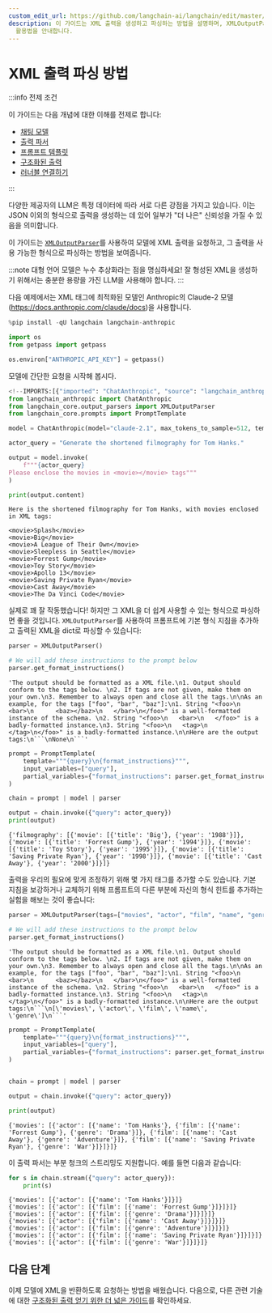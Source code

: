 ```yaml
---
custom_edit_url: https://github.com/langchain-ai/langchain/edit/master/docs/docs/how_to/output_parser_xml.ipynb
description: 이 가이드는 XML 출력을 생성하고 파싱하는 방법을 설명하며, XMLOutputParser를 사용하여 LLM의 XML 출력
  활용법을 안내합니다.
---
```


# XML 출력 파싱 방법

:::info 전제 조건

이 가이드는 다음 개념에 대한 이해를 전제로 합니다:
- [채팅 모델](/docs/concepts/#chat-models)
- [출력 파서](/docs/concepts/#output-parsers)
- [프롬프트 템플릿](/docs/concepts/#prompt-templates)
- [구조화된 출력](/docs/how_to/structured_output)
- [러너블 연결하기](/docs/how_to/sequence/)

:::

다양한 제공자의 LLM은 특정 데이터에 따라 서로 다른 강점을 가지고 있습니다. 이는 JSON 이외의 형식으로 출력을 생성하는 데 있어 일부가 "더 나은" 신뢰성을 가질 수 있음을 의미합니다.

이 가이드는 [`XMLOutputParser`](https://api.python.langchain.com/en/latest/output_parsers/langchain_core.output_parsers.xml.XMLOutputParser.html)를 사용하여 모델에 XML 출력을 요청하고, 그 출력을 사용 가능한 형식으로 파싱하는 방법을 보여줍니다.

:::note
대형 언어 모델은 누수 추상화라는 점을 명심하세요! 잘 형성된 XML을 생성하기 위해서는 충분한 용량을 가진 LLM을 사용해야 합니다.
:::

다음 예제에서는 XML 태그에 최적화된 모델인 Anthropic의 Claude-2 모델(https://docs.anthropic.com/claude/docs)을 사용합니다.

```python
%pip install -qU langchain langchain-anthropic

import os
from getpass import getpass

os.environ["ANTHROPIC_API_KEY"] = getpass()
```


모델에 간단한 요청을 시작해 봅시다.

```python
<!--IMPORTS:[{"imported": "ChatAnthropic", "source": "langchain_anthropic", "docs": "https://api.python.langchain.com/en/latest/chat_models/langchain_anthropic.chat_models.ChatAnthropic.html", "title": "How to parse XML output"}, {"imported": "XMLOutputParser", "source": "langchain_core.output_parsers", "docs": "https://api.python.langchain.com/en/latest/output_parsers/langchain_core.output_parsers.xml.XMLOutputParser.html", "title": "How to parse XML output"}, {"imported": "PromptTemplate", "source": "langchain_core.prompts", "docs": "https://api.python.langchain.com/en/latest/prompts/langchain_core.prompts.prompt.PromptTemplate.html", "title": "How to parse XML output"}]-->
from langchain_anthropic import ChatAnthropic
from langchain_core.output_parsers import XMLOutputParser
from langchain_core.prompts import PromptTemplate

model = ChatAnthropic(model="claude-2.1", max_tokens_to_sample=512, temperature=0.1)

actor_query = "Generate the shortened filmography for Tom Hanks."

output = model.invoke(
    f"""{actor_query}
Please enclose the movies in <movie></movie> tags"""
)

print(output.content)
```

```output
Here is the shortened filmography for Tom Hanks, with movies enclosed in XML tags:

<movie>Splash</movie>
<movie>Big</movie>
<movie>A League of Their Own</movie>
<movie>Sleepless in Seattle</movie>
<movie>Forrest Gump</movie>
<movie>Toy Story</movie>
<movie>Apollo 13</movie>
<movie>Saving Private Ryan</movie>
<movie>Cast Away</movie>
<movie>The Da Vinci Code</movie>
```

실제로 꽤 잘 작동했습니다! 하지만 그 XML을 더 쉽게 사용할 수 있는 형식으로 파싱하면 좋을 것입니다. `XMLOutputParser`를 사용하여 프롬프트에 기본 형식 지침을 추가하고 출력된 XML을 dict로 파싱할 수 있습니다:

```python
parser = XMLOutputParser()

# We will add these instructions to the prompt below
parser.get_format_instructions()
```


```output
'The output should be formatted as a XML file.\n1. Output should conform to the tags below. \n2. If tags are not given, make them on your own.\n3. Remember to always open and close all the tags.\n\nAs an example, for the tags ["foo", "bar", "baz"]:\n1. String "<foo>\n   <bar>\n      <baz></baz>\n   </bar>\n</foo>" is a well-formatted instance of the schema. \n2. String "<foo>\n   <bar>\n   </foo>" is a badly-formatted instance.\n3. String "<foo>\n   <tag>\n   </tag>\n</foo>" is a badly-formatted instance.\n\nHere are the output tags:\n```\nNone\n```'
```


```python
prompt = PromptTemplate(
    template="""{query}\n{format_instructions}""",
    input_variables=["query"],
    partial_variables={"format_instructions": parser.get_format_instructions()},
)

chain = prompt | model | parser

output = chain.invoke({"query": actor_query})
print(output)
```

```output
{'filmography': [{'movie': [{'title': 'Big'}, {'year': '1988'}]}, {'movie': [{'title': 'Forrest Gump'}, {'year': '1994'}]}, {'movie': [{'title': 'Toy Story'}, {'year': '1995'}]}, {'movie': [{'title': 'Saving Private Ryan'}, {'year': '1998'}]}, {'movie': [{'title': 'Cast Away'}, {'year': '2000'}]}]}
```

출력을 우리의 필요에 맞게 조정하기 위해 몇 가지 태그를 추가할 수도 있습니다. 기본 지침을 보강하거나 교체하기 위해 프롬프트의 다른 부분에 자신의 형식 힌트를 추가하는 실험을 해보는 것이 좋습니다:

```python
parser = XMLOutputParser(tags=["movies", "actor", "film", "name", "genre"])

# We will add these instructions to the prompt below
parser.get_format_instructions()
```


```output
'The output should be formatted as a XML file.\n1. Output should conform to the tags below. \n2. If tags are not given, make them on your own.\n3. Remember to always open and close all the tags.\n\nAs an example, for the tags ["foo", "bar", "baz"]:\n1. String "<foo>\n   <bar>\n      <baz></baz>\n   </bar>\n</foo>" is a well-formatted instance of the schema. \n2. String "<foo>\n   <bar>\n   </foo>" is a badly-formatted instance.\n3. String "<foo>\n   <tag>\n   </tag>\n</foo>" is a badly-formatted instance.\n\nHere are the output tags:\n```\n[\'movies\', \'actor\', \'film\', \'name\', \'genre\']\n```'
```


```python
prompt = PromptTemplate(
    template="""{query}\n{format_instructions}""",
    input_variables=["query"],
    partial_variables={"format_instructions": parser.get_format_instructions()},
)


chain = prompt | model | parser

output = chain.invoke({"query": actor_query})

print(output)
```

```output
{'movies': [{'actor': [{'name': 'Tom Hanks'}, {'film': [{'name': 'Forrest Gump'}, {'genre': 'Drama'}]}, {'film': [{'name': 'Cast Away'}, {'genre': 'Adventure'}]}, {'film': [{'name': 'Saving Private Ryan'}, {'genre': 'War'}]}]}]}
```

이 출력 파서는 부분 청크의 스트리밍도 지원합니다. 예를 들면 다음과 같습니다:

```python
for s in chain.stream({"query": actor_query}):
    print(s)
```

```output
{'movies': [{'actor': [{'name': 'Tom Hanks'}]}]}
{'movies': [{'actor': [{'film': [{'name': 'Forrest Gump'}]}]}]}
{'movies': [{'actor': [{'film': [{'genre': 'Drama'}]}]}]}
{'movies': [{'actor': [{'film': [{'name': 'Cast Away'}]}]}]}
{'movies': [{'actor': [{'film': [{'genre': 'Adventure'}]}]}]}
{'movies': [{'actor': [{'film': [{'name': 'Saving Private Ryan'}]}]}]}
{'movies': [{'actor': [{'film': [{'genre': 'War'}]}]}]}
```

## 다음 단계

이제 모델에 XML을 반환하도록 요청하는 방법을 배웠습니다. 다음으로, 다른 관련 기술에 대한 [구조화된 출력 얻기 위한 더 넓은 가이드](/docs/how_to/structured_output)를 확인하세요.